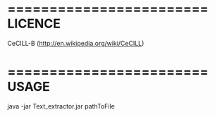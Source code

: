 ========================
LICENCE
========================
CeCILL-B (http://en.wikipedia.org/wiki/CeCILL)


========================
USAGE
========================
java -jar Text_extractor.jar pathToFile

